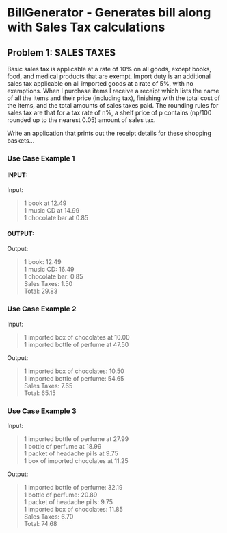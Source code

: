 # BillGenerator - Generates bill along with Sales Tax calculations

## Problem 1: SALES TAXES
Basic sales tax is applicable at a rate of 10% on all goods, except books, food, and medical products that are exempt. Import duty is an additional sales tax
applicable on all imported goods at a rate of 5%, with no exemptions. When I purchase items I receive a receipt which lists the name of all the items and their price (including tax), finishing with the total cost of the items,
and the total amounts of sales taxes paid.  The rounding rules for sales tax are that for a tax rate of n%, a shelf price of p contains (np/100 rounded up to the nearest 0.05) amount of sales tax.

Write an application that prints out the receipt details for these shopping baskets...

### Use Case Example 1
#### INPUT:
Input:
> 1 book at 12.49  
> 1 music CD at 14.99  
> 1 chocolate bar at 0.85
#### OUTPUT:
Output:
> 1 book: 12.49  
> 1 music CD: 16.49  
> 1 chocolate bar: 0.85  
> Sales Taxes: 1.50  
> Total: 29.83  


### Use Case Example 2
Input:
> 1 imported box of chocolates at 10.00  
> 1 imported bottle of perfume at 47.50  

Output:
> 1 imported box of chocolates: 10.50  
> 1 imported bottle of perfume: 54.65  
> Sales Taxes: 7.65  
> Total: 65.15


### Use Case Example 3
Input:
> 1 imported bottle of perfume at 27.99  
> 1 bottle of perfume at 18.99  
> 1 packet of headache pills at 9.75  
> 1 box of imported chocolates at 11.25

Output:
> 1 imported bottle of perfume: 32.19  
> 1 bottle of perfume: 20.89  
> 1 packet of headache pills: 9.75  
> 1 imported box of chocolates: 11.85  
> Sales Taxes: 6.70  
> Total: 74.68

